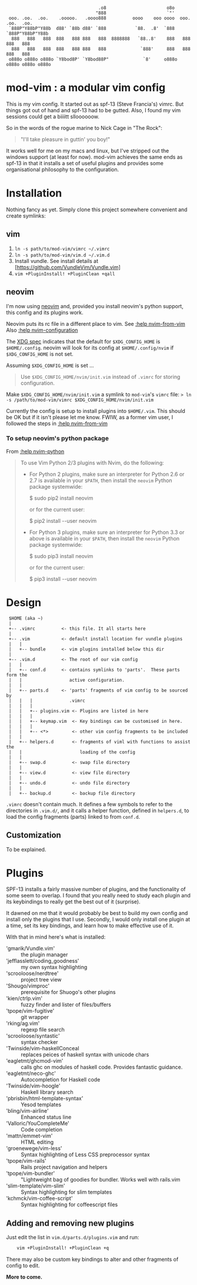 
                                       .o8                       o8o                    
                                      "888                       `"'                    
     ooo. .oo.  .oo.    .ooooo.   .oooo888          oooo    ooo oooo  ooo. .oo.  .oo.   
     `888P"Y88bP"Y88b  d88' `88b d88' `888           `88.  .8'  `888  `888P"Y88bP"Y88b  
      888   888   888  888   888 888   888  8888888   `88..8'    888   888   888   888  
      888   888   888  888   888 888   888             `888'     888   888   888   888  
     o888o o888o o888o `Y8bod8P' `Y8bod88P"             `8'     o888o o888o o888o o888o 
                                                                                   
                                                                                   


# mod-vim : a modular vim config

This is my vim config. It started out as spf-13 (Steve Francia's) vimrc.  But
things got out of hand and spf-13 had to be gutted.  Also, I found my vim
sessions could get a biiiitt   slloooooow.

So in the words of the rogue marine to Nick Cage in "The Rock":
> "I'll take pleasure in guttin' you boy!"

It works well for me on my macs and linux, but I've
stripped out the windows support (at least for now).  mod-vim achieves the same
ends as spf-13 in that it installs a set of useful plugins and provides some
organisational philosophy to the configuration.


# Installation

Nothing fancy as yet.  Simply clone this project somewhere convenient and
create symlinks:

## vim

1. `ln -s path/to/mod-vim/vimrc ~/.vimrc`
1. `ln -s path/to/mod-vim/vim.d ~/.vim.d`
1. Install vundle.  See install details at [https://github.com/VundleVim/Vundle.vim]
1. `vim +PluginInstall! +PluginClean +qall`

## neovim

I'm now using [neovim](http://neovim.io) and, provided you install neovim's python support, this
config and its plugins work.

Neovim puts its rc file in a different place to vim.
See [:help nvim-from-vim](https://neovim.io/doc/user/nvim_from_vim.html)
Also [:help nvim-configuration](https://neovim.io/doc/user/nvim_configuration.html)

The [XDG spec](http://standards.freedesktop.org/basedir-spec/basedir-spec-latest.html)
indicates that the default for `$XDG_CONFIG_HOME` is `$HOME/.config`.  neovim will look
for its config at `$HOME/.config/nvim` if `$XDG_CONFIG_HOME` is not set.

Assuming `$XDG_CONFIG_HOME` is set ...
> Use `$XDG_CONFIG_HOME/nvim/init.vim` instead of `.vimrc` for storing configuration.

Make `$XDG_CONFIG_HOME/nvim/init.vim` a symlink to `mod-vim`'s `vimrc` file:
`> ln -s /path/to/mod-vim/vimrc $XDG_CONFIG_HOME/nvim/init.vim`

Currently the config is setup to install plugins into `$HOME/.vim`.  This
should be OK but if it isn't please let me know.  FWIW, as a former vim user, I
followed the steps in [:help nvim-from-vim](https://neovim.io/doc/user/nvim_from_vim.html)


### To setup neovim's python package

From [:help nvim-python](https://neovim.io/doc/user/nvim_python.html#nvim-python)

> To use Vim Python 2/3 plugins with Nvim, do the following:
>
> - For Python 2 plugins, make sure an interpreter for Python 2.6 or 2.7 is
>   available in your `$PATH`, then install the `neovim` Python package systemwide:
>
>     $ sudo pip2 install neovim
>
>   or for the current user:
>
>     $ pip2 install --user neovim
>
> - For Python 3 plugins, make sure an interpreter for Python 3.3 or above is
>   available in your `$PATH`, then install the `neovim` Python package systemwide:
>
>     $ sudo pip3 install neovim
>
>   or for the current user:
>
>     $ pip3 install --user neovim



# Design


```
 $HOME (aka ~)
 |
 +-- .vimrc          <- this file. It all starts here
 |
 +-- .vim            <- default install location for vundle plugins
 |   |
 |   +-- bundle      <- vim plugins installed below this dir
 |
 +-- .vim.d          <- The root of our vim config
 |   |
 |   +-- conf.d      <- contains symlinks to 'parts'.  These parts form the
 |   |                  active configuration.
 |   |
 |   +-- parts.d     <- 'parts' fragments of vim config to be sourced by
 |   |   |              .vimrc
 |   |   |
 |   |   +-- plugins.vim <- Plugins are listed in here
 |   |   |
 |   |   +-- keymap.vim  <- Key bindings can be customised in here.
 |   |   |
 |   |   +-- <*>         <- other vim config fragments to be included
 |   |
 |   +-- helpers.d       <- fragments of viml with functions to assist the
 |   |                      loading of the config
 |   |
 |   +-- swap.d          <- swap file directory
 |   |
 |   +-- view.d          <- view file directory
 |   |
 |   +-- undo.d          <- undo file directory
 |   |
 |   +-- backup.d        <- backup file directory

```

`.vimrc` doesn't contain much.  It defines a few symbols to refer to the 
directories in `.vim.d/`, and it calls a helper function, defined in `helpers.d`,
to load the config fragments (parts) linked to from `conf.d`.



## Customization

To be explained.



# Plugins

SPF-13 installs a fairly massive number of plugins, and the functionality of
some seem to overlap.  I found that you really need to study each plugin and its
keybindings to really get the best out of it (surprise).

It dawned on me that it would probably be best to build my own config and install
only the plugins that I use.  Secondly, I would only install one plugin at a
time, set its key bindings, and learn how to make effective use of it.

With that in mind here's what is installed:

<dl>
  <dt>'gmarik/Vundle.vim'</dt>
  <dd>the plugin manager</dd>
  <dt>'jefflasslett/coding_goodness'</dt>
  <dd>my own syntax highlighting<dd>
  <dt>'scrooloose/nerdtree'</dt>
  <dd>project tree view<dd>
  <dt>'Shougo/vimproc'</dt>
  <dd>prerequisite for Shuogo's other plugins<dd>
  <dt>'kien/ctrlp.vim'</dt>
  <dd>fuzzy finder and lister of files/buffers<dd>
  <dt>'tpope/vim-fugitive'</dt>
  <dd>git wrapper<dd>
  <dt>'rking/ag.vim'</dt>
  <dd>regexp file search<dd>
  <dt>'scrooloose/syntastic'</dt>
  <dd>syntax checker<dd>
  <dt>'Twinside/vim-haskellConceal</dt>
  <dd>replaces peices of haskell syntax with unicode chars<dd>
  <dt>'eagletmt/ghcmod-vim'</dt>
  <dd>calls ghc on modules of haskell code.  Provides fantastic guidance.<dd>
  <dt>'eagletmt/neco-ghc'<dt>
  <dd>Autocompletion for Haskell code</dd>
  <dt>'Twinside/vim-hoogle'</dt>
  <dd>Haskell library search<dd>
  <dt>'pbrisbin/html-template-syntax'</dt>
  <dd>Yesod templates<dd>
  <dt>'bling/vim-airline'</dt>
  <dd>Enhanced status line<dd>
  <dt>'Valloric/YouCompleteMe'</dt>
  <dd>Code completion<dd>
  <dt>'mattn/emmet-vim'</dt>
  <dd>HTML editing <dd>
  <dt>'groenewege/vim-less'</dt>
  <dd>Syntax highlighting of Less CSS preprocessor syntax</dd>
  <dt>'tpope/vim-rails'</dt>
  <dd>Rails project navigation and helpers</dd>
  <dt>'tpope/vim-bundler'</dt>
  <dd>"Lightweight bag of goodies for bundler.  Works well with rails.vim</dd>
  <dt>'slim-template/vim-slim'</dt>
  <dd>Syntax highlighting for slim templates</dd>
  <dt>'kchmck/vim-coffee-script'</dt>
  <dd>Syntax highlighting for coffeescript files</dd>
</dl>



## Adding and removing new plugins

Just edit the list in `vim.d/parts.d/plugins.vim` and run:
```bash
    vim +PluginInstall! +PluginClean +q
```

There may also be custom key bindings to alter and other fragments of config
to edit.  

**More to come.**

[Git]:http://git-scm.com
[Vim]:http://www.vim.org/download.php#pc
[spf13-vim]:https://github.com/spf13/spf13-vim

